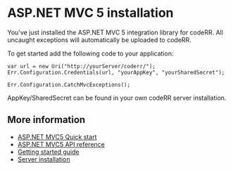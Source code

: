 ASP.NET MVC 5 installation
====================

You've just installed the ASP.NET MVC 5 integration library for codeRR. 
All uncaught exceptions will automatically be uploaded to codeRR.

To get started add the following code to your application:

```
var url = new Uri("http://yourServer/coderr/");
Err.Configuration.Credentials(url, "yourAppKey", "yourSharedSecret");

Err.Configuration.CatchMvcExceptions();
```

AppKey/SharedSecret can be found in your own codeRR server installation.

## More information

* [ASP.NET MVC5 Quick start](index.md)
* [ASP.NET MVC5 API reference](https://coderrapp.com/docs/api/client/aspnet/mvc5/)
* [Getting started guide](../../../gettingstarted.md)
* [Server installation](https://coderrapp.com/documentation/server/installation.md)
